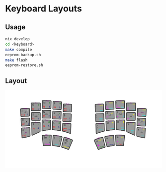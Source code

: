 # Keyboard Layouts

## Usage

```bash
nix develop
cd <keyboard>
make compile
eeprom-backup.sh
make flash
eeprom-restore.sh
```

## Layout

![Layout](./Model100/Layout.svg)
